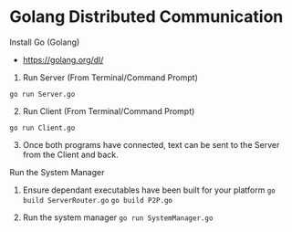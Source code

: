 # Golang Distributed Communication

Install Go (Golang)

 * https://golang.org/dl/


1. Run Server (From Terminal/Command Prompt)

```go run Server.go```

2. Run Client (From Terminal/Command Prompt)

```go run Client.go```

3. Once both programs have connected, text can be sent to the Server from the Client and back.


Run the System Manager

1. Ensure dependant executables have been built for your platform
```go build ServerRouter.go```
```go build P2P.go```

2. Run the system manager
```go run SystemManager.go```